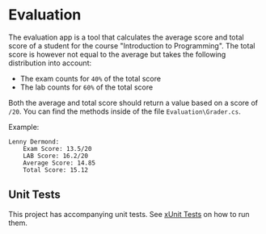 # Evaluation

The evaluation app is a tool that calculates the average score and total score of a student for the course "Introduction to Programming". The total score is however not equal to the average but takes the following distribution into account:

* The exam counts for `40%` of the total score
* The lab counts for `60%` of the total score

Both the average and total score should return a value based on a score of `/20`. You can find the methods inside of the file `Evaluation\Grader.cs`.

Example:

```text
Lenny Dermond:
    Exam Score: 13.5/20
    LAB Score: 16.2/20
    Average Score: 14.85
    Total Score: 15.12
```

## Unit Tests

This project has accompanying unit tests. See [xUnit Tests](/README.md#xunit-tests) on how to run them.
